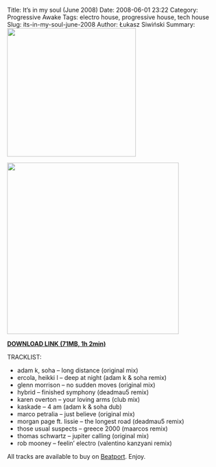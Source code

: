 Title: It’s in my soul (June 2008)
Date: 2008-06-01 23:22
Category: Progressive Awake
Tags:  electro house, progressive house, tech house
Slug: its-in-my-soul-june-2008
Author: Łukasz Siwiński
Summary: <img width="300" src="https://drive.google.com/uc?export=download&id=0B1aIvu0NI6o4WG1POHVGU3o1OTQ" />

<!-- ### IMAGE ### -->
<a href ="https://docs.google.com/uc?id=0B1aIvu0NI6o4eVF6ZVYwWVhsdkk&export=download" 
    title="DOWNLOAD" target="_blank">
    <img width="400" src="https://drive.google.com/uc?export=download&id=0B1aIvu0NI6o4WG1POHVGU3o1OTQ" />
</a>

<a href ="https://docs.google.com/uc?id=0B1aIvu0NI6o4eVF6ZVYwWVhsdkk&export=download" 
    title="Progressive Awake - It’s in my soul (June 2008)" target="_blank">
**DOWNLOAD LINK (71MB, 1h 2min)**
</a>

TRACKLIST:  

* adam k, soha – long distance (original mix)
* ercola, heikki l – deep at night (adam k & soha remix)
* glenn morrison – no sudden moves (original mix)
* hybrid – finished symphony (deadmau5 remix)
* karen overton – your loving arms (club mix)
* kaskade – 4 am (adam k & soha dub)
* marco petralia – just believe (original mix)
* morgan page ft. lissie – the longest road (deadmau5 remix)
* those usual suspects – greece 2000 (maarcos remix)
* thomas schwartz – jupiter calling (original mix)
* rob mooney – feelin’ electro (valentino kanzyani remix)

All tracks are available to buy on <a href="http://beatport.com" target="_blank">Beatport</a>.
Enjoy.